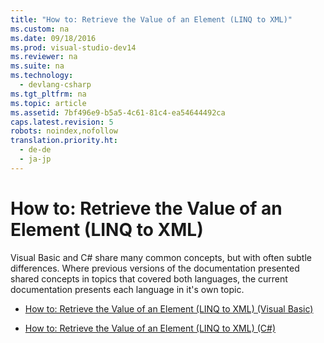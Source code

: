 ```yaml
---
title: "How to: Retrieve the Value of an Element (LINQ to XML)"
ms.custom: na
ms.date: 09/18/2016
ms.prod: visual-studio-dev14
ms.reviewer: na
ms.suite: na
ms.technology: 
  - devlang-csharp
ms.tgt_pltfrm: na
ms.topic: article
ms.assetid: 7bf496e9-b5a5-4c61-81c4-ea54644492ca
caps.latest.revision: 5
robots: noindex,nofollow
translation.priority.ht: 
  - de-de
  - ja-jp
---
```

# How to: Retrieve the Value of an Element (LINQ to XML)
Visual Basic and C# share many common concepts, but with often subtle differences. Where previous versions of the documentation presented shared concepts in topics that covered both languages, the current documentation presents each language in it's own topic.  
  
-   [How to: Retrieve the Value of an Element (LINQ to XML) (Visual Basic)](../vs140/How-to--Retrieve-the-Value-of-an-Element--LINQ-to-XML---Visual-Basic-.md)  
  
-   [How to: Retrieve the Value of an Element (LINQ to XML) (C#)](../vs140/How-to--Retrieve-the-Value-of-an-Element--LINQ-to-XML---C#-.md)